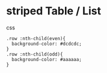 striped Table / List
=======

css


```
.row :nth-child(even){
  background-color: #dcdcdc;
}
.row :nth-child(odd){
  background-color: #aaaaaa;
}
```
